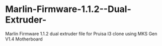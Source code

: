 # Marlin-Firmware-1.1.2--Dual-Extruder-



Marlin Firmware 1.1.2 dual extruder file for Pruisa I3 clone using MKS Gen V1.4 Motherboard
